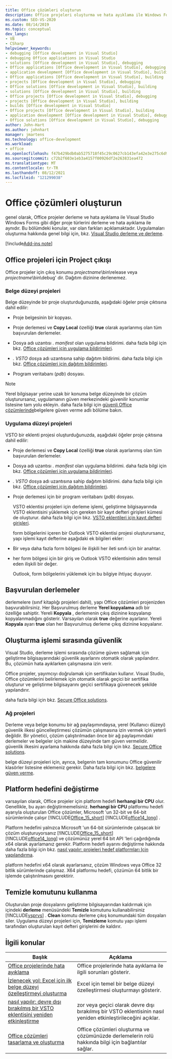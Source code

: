 ```yaml
---
title: Office çözümleri oluşturun
description: Office projeleri oluşturma ve hata ayıklama ile Windows Forms gibi Visual Studio diğer proje türlerini oluşturma ve hata ayıklama arasındaki farkları öğrenin.
ms.custom: SEO-VS-2020
ms.date: 08/14/2019
ms.topic: conceptual
dev_langs:
- VB
- CSharp
helpviewer_keywords:
- debugging [Office development in Visual Studio]
- debugging Office applications in Visual Studio
- solutions [Office development in Visual Studio], debugging
- Office applications [Office development in Visual Studio], debugging
- application development [Office development in Visual Studio], building
- Office applications [Office development in Visual Studio], building
- projects [Office development in Visual Studio], debugging
- Office solutions [Office development in Visual Studio], building
- solutions [Office development in Visual Studio], building
- Office projects [Office development in Visual Studio], debugging
- projects [Office development in Visual Studio], building
- builds [Office development in Visual Studio]
- Office projects [Office development in Visual Studio], building
- application development [Office development in Visual Studio], debugging
- Office solutions [Office development in Visual Studio], debugging
author: John-Hart
ms.author: johnhart
manager: jmartens
ms.technology: office-development
ms.workload:
- office
ms.openlocfilehash: f47b429bdb0ab5275718f45c29c0627cb143efa42e3e275c6d9ff1b82e39cb33
ms.sourcegitcommit: c72b2f603e1eb3a4157f00926df2e263831ea472
ms.translationtype: MT
ms.contentlocale: tr-TR
ms.lasthandoff: 08/12/2021
ms.locfileid: "121299038"
---
```

# <a name="build-office-solutions"></a>Office çözümleri oluşturun
  genel olarak, Office projeler derleme ve hata ayıklama ile Visual Studio Windows Forms gibi diğer proje türlerini derleme ve hata ayıklama ile aynıdır. Bu bölümdeki konular, var olan farkları açıklamaktadır. Uygulamaları oluşturma hakkında genel bilgi için, bkz. [Visual Studio derleme ve derleme](../ide/compiling-and-building-in-visual-studio.md).

[!include[Add-ins note](includes/addinsnote.md)]

## <a name="project-output-for-office-projects"></a>Office projeleri için Project çıkışı
 Office projeler için çıkış konumu *projectname*\bin\release veya *projectname*\bin\debug' dir. Dağıtım dizinine derlenemez.

### <a name="document-level-projects"></a>Belge düzeyi projeleri
 Belge düzeyinde bir proje oluşturduğunuzda, aşağıdaki öğeler proje çıktısına dahil edilir:

- Proje belgesinin bir kopyası.

- Proje derlemesi ve **Copy Local** özelliği **true** olarak ayarlanmış olan tüm başvurulan derlemeler.

- Dosya adı uzantısı *. manifest* olan uygulama bildirimi. daha fazla bilgi için bkz. [Office çözümleri için uygulama bildirimleri](../vsto/application-manifests-for-office-solutions.md).

- *. VSTO* dosya adı uzantısına sahip dağıtım bildirimi. daha fazla bilgi için bkz. [Office çözümleri için dağıtım bildirimleri](../vsto/deployment-manifests-for-office-solutions.md).

- Program veritabanı (*pdb*) dosyası.

> [!NOTE]
> Yerel bilgisayar yerine uzak bir konuma belge düzeyinde bir çözüm oluşturursanız, uygulamanın güven merkezindeki güvenilir konumlar listesine tam yolu ekleyin. daha fazla bilgi için [güvenli Office çözümlerinde](../vsto/securing-office-solutions.md)belgelere güven verme adlı bölüme bakın.

### <a name="application-level-projects"></a>Uygulama düzeyi projeleri
 VSTO bir eklenti projesi oluşturduğunuzda, aşağıdaki öğeler proje çıktısına dahil edilir:

- Proje derlemesi ve **Copy Local** özelliği **true** olarak ayarlanmış olan tüm başvurulan derlemeler.

- Dosya adı uzantısı *. manifest* olan uygulama bildirimi. daha fazla bilgi için bkz. [Office çözümleri için uygulama bildirimleri](../vsto/application-manifests-for-office-solutions.md).

- *. VSTO* dosya adı uzantısına sahip dağıtım bildirimi. daha fazla bilgi için bkz. [Office çözümleri için dağıtım bildirimleri](../vsto/deployment-manifests-for-office-solutions.md).

- Proje derlemesi için bir program veritabanı (*pdb*) dosyası.

  VSTO eklentisi projeleri için derleme işlemi, geliştirme bilgisayarında VSTO eklentisini yüklemek için gereken bir kayıt defteri girişleri kümesi de oluşturur. daha fazla bilgi için bkz. [VSTO eklentileri için kayıt defteri girişleri](../vsto/registry-entries-for-vsto-add-ins.md).

  form bölgelerini içeren bir Outlook VSTO eklentisi projesi oluşturursanız, yapı işlemi kayıt defterine aşağıdaki ek bilgileri ekler:

- Bir veya daha fazla form bölgesi ile ilişkili her ileti sınıfı için bir anahtar.

- her form bölgesi için bir giriş ve Outlook VSTO eklentisinin adını temsil eden ilişkili bir değer.

  Outlook, form bölgelerini yüklemek için bu bilgiye ihtiyaç duyuyor.

## <a name="referenced-assemblies"></a>Başvurulan derlemeler
 derlemelere (sınıf kitaplığı projeleri dahil), yapı Office çözümleri projenizden başvurabilirsiniz. Her Başvurulmuş derleme **Yerel kopyalama** adlı bir özelliğe sahiptir. Yereli **Kopyala** , derlemenin çıkış dizinine kopyalanıp kopyalanmadığını gösterir. Varsayılan olarak **true** değerine ayarlanır. Yereli **Kopyala** ayarı **true** olan her Başvurulmuş derleme çıkış dizinine kopyalanır.

## <a name="security-during-the-build-process"></a>Oluşturma işlemi sırasında güvenlik
 Visual Studio, derleme işlemi sırasında çözüme güven sağlamak için geliştirme bilgisayarındaki güvenlik ayarlarını otomatik olarak yapılandırır. Bu, çözümün hata ayıklarken çalışmasına izin verir.

 Office projeler, yayımcıyı doğrulamak için sertifikaları kullanır. Visual Studio, Office çözümlerini belirlemek için otomatik olarak geçici bir sertifika oluşturur ve geliştirme bilgisayarını geçici sertifikaya güvenecek şekilde yapılandırır.

 daha fazla bilgi için bkz. [Secure Office solutions](../vsto/securing-office-solutions.md).

### <a name="network-projects"></a>Ağ projeleri
 Derleme veya belge konumu bir ağ paylaşımındaysa, yerel (Kullanıcı düzeyi) güvenlik ilkesi güncelleştirmesi çözümün çalışmasına izin vermek için yeterli değildir. Bir yönetici, çözüm çalıştırılmadan önce bir ağ paylaşımındaki derlemeler ve belgeler için makine düzeyinde tam güven vermelidir. güvenlik ilkesini ayarlama hakkında daha fazla bilgi için bkz. [Secure Office solutions](../vsto/securing-office-solutions.md).

 belge düzeyi projeleri için, ayrıca, belgenin tam konumunu Office güvenilir klasörler listesine eklemeniz gerekir. Daha fazla bilgi için bkz. [belgelere güven verme](../vsto/granting-trust-to-documents.md).

## <a name="change-the-platform-target"></a>Platform hedefini değiştirme
 varsayılan olarak, Office projeler için platform hedefi **herhangi bir CPU** olur. Genellikle, bu ayarı değiştirmemelisiniz. **herhangi bir CPU** platformu hedefi ayarıyla oluşturulan Office çözümler, Microsoft 'un 32-bit ve 64-bit sürümlerinde çalışır [!INCLUDE[Office_15_short](../vsto/includes/office-15-short-md.md)] [!INCLUDE[office14_long](../vsto/includes/office14-long-md.md)] .

 Platform hedefini yalnızca Microsoft 'un 64-bit sürümlerinde çalışacak bir çözüm oluşturuyorsanız [!INCLUDE[Office_15_short](../vsto/includes/office-15-short-md.md)] [!INCLUDE[office14_long](../vsto/includes/office14-long-md.md)] ve çözümünüz yerel 64 bit API 'leri çağırdığında x64 olarak ayarlamanız gerekir. Platform hedefi ayarını değiştirme hakkında daha fazla bilgi için bkz. [nasıl yapılır: projeleri hedef platformları Için yapılandırma](../ide/how-to-configure-projects-to-target-platforms.md).

 platform hedefini x64 olarak ayarlarsanız, çözüm Windows veya Office 32 bitlik sürümlerinde çalışmaz. X64 platformu hedefi, çözümün 64 bitlik bir işlemde çalıştırılmasını gerektirir.

## <a name="use-the-clean-command"></a>Temizle komutunu kullanma
 Oluşturulan proje dosyalarını geliştirme bilgisayarından kaldırmak için içindeki **derleme** menüsündeki **Temizle** komutunu kullanabilirsiniz [!INCLUDE[vsprvs](../sharepoint/includes/vsprvs-md.md)] . **Clean** komutu derleme çıkış konumundaki tüm dosyaları siler. Uygulama düzeyi projeleri için, **Temizleme** komutu yapı işlemi tarafından oluşturulan kayıt defteri girişlerini de kaldırır.

## <a name="related-topics"></a>İlgili konular

|Başlık|Açıklama|
|-----------|-----------------|
|[Office projelerinde hata ayıklama](../vsto/debugging-office-projects.md)|Office projelerinde hata ayıklama ile ilgili sorunları gösterir.|
|[İzlenecek yol: Excel için ilk belge düzeyi özelleştirmeyi oluşturma](../vsto/walkthrough-creating-your-first-document-level-customization-for-excel.md)|Excel için temel bir belge düzeyi özelleştirmesi oluşturmayı gösterir.|
|[nasıl yapılır: devre dışı bırakılmış bir VSTO eklentisini yeniden etkinleştirme](../vsto/how-to-re-enable-a-vsto-add-in-that-has-been-disabled.md)|zor veya geçici olarak devre dışı bırakılmış bir VSTO eklentisinin nasıl yeniden etkinleştirileceğini açıklar.|
|[Office çözümleri tasarlama ve oluşturma](../vsto/designing-and-creating-office-solutions.md)|Office çözümleri oluşturma ve çözümünüzde derlemelerin rolü hakkında bilgi için bağlantılar sağlar.|